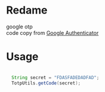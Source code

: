 # Redame
google otp <br/>
code copy from [Google Authenticator](https://github.com/google/google-authenticator-android/)

# Usage

```java

  String secret = "FDASFADEDADFAD";
  TotpUtils.getCode(secret);

```
